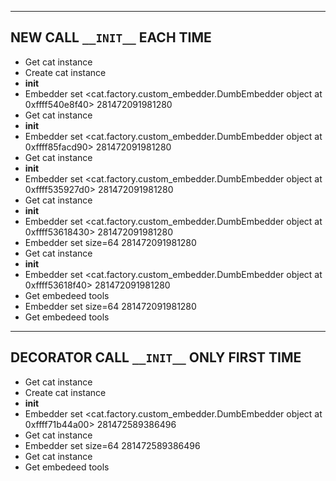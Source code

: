 -------------------------------
  NEW CALL `__INIT__` EACH TIME
-------------------------------

- Get cat instance
- Create cat instance
- __init__
- Embedder set <cat.factory.custom_embedder.DumbEmbedder object at 0xffff540e8f40> 281472091981280
- Get cat instance
- __init__
- Embedder set <cat.factory.custom_embedder.DumbEmbedder object at 0xffff85facd90> 281472091981280
- Get cat instance
- __init__
- Embedder set <cat.factory.custom_embedder.DumbEmbedder object at 0xffff535927d0> 281472091981280
- Get cat instance
- __init__
- Embedder set <cat.factory.custom_embedder.DumbEmbedder object at 0xffff53618430> 281472091981280
- Embedder set size=64 281472091981280
- Get cat instance
- __init__
- Embedder set <cat.factory.custom_embedder.DumbEmbedder object at 0xffff53618f40> 281472091981280
- Get embedeed tools
- Embedder set size=64 281472091981280
- Get embedeed tools


---------------------------------------------------
  DECORATOR CALL `__INIT__` ONLY FIRST TIME
---------------------------------------------------

- Get cat instance
- Create cat instance
- __init__
- Embedder set <cat.factory.custom_embedder.DumbEmbedder object at 0xffff71b44a00> 281472589386496
- Get cat instance
- Embedder set size=64 281472589386496
- Get cat instance
- Get embedeed tools
